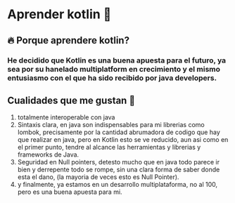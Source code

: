 # Aprender kotlin 🚀
## 🔥 Porque aprendere kotlin?
### He decidido que Kotlin es una buena apuesta para el futuro, ya sea por su hanelado multiplatform en crecimiento y el mismo entusiasmo con el que ha sido recibido por java developers.
## Cualidades que me gustan 📌
1. totalmente interoperable con java
2. Sintaxis clara, en java son indispensables para mi librerias como lombok, precisamente por la cantidad abrumadora de codigo que hay que realizar en java, pero en Kotlin esto se ve reducido, aun asi como en el primer punto, tendre al alcance las herramientas y librerias y frameworks de Java.
3. Seguridad en Null pointers, detesto mucho que en java todo parece ir bien y derrepente todo se rompe, sin una clara forma de saber donde esta el dano, (la mayoria de veces esto es Null Pointer).
4. y finalmente, ya estamos en un desarrollo multiplataforma, no al 100, pero es una buena apuesta para mi.
